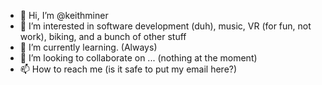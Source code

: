 - 👋 Hi, I’m @keithminer
- 👀 I’m interested in software development (duh), music, VR (for fun, not work), biking, and a bunch of other stuff
- 🌱 I’m currently learning. (Always)
- 💞️ I’m looking to collaborate on ... (nothing at the moment)
- 📫 How to reach me (is it safe to put my email here?)

<!---
keithminer/keithminer is a ✨ special ✨ repository because its `README.md` (this file) appears on your GitHub profile.
You can click the Preview link to take a look at your changes.
--->
